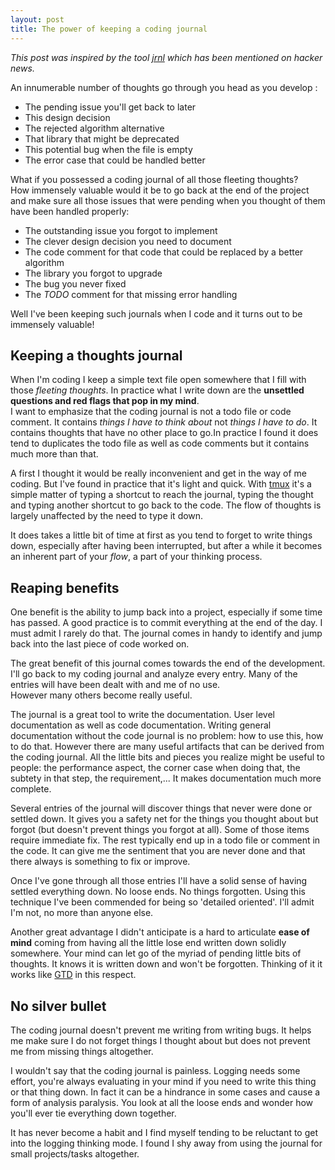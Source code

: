 ```yaml
---
layout: post
title: The power of keeping a coding journal
---
```


_This post was inspired by the tool [jrnl](http://maebert.github.io/jrnl/index.html) which has been mentioned on hacker news._

An innumerable number of thoughts go through you head as you develop :  

* The pending issue you'll get back to later
* This design decision
* The rejected algorithm alternative
* That library that might be deprecated
* This potential bug when the file is empty
* The error case that could be handled better


What if you possessed a coding journal of all those fleeting thoughts?  
How immensely valuable would it be to go back at the end of the project and make sure all those issues that were pending when you thought of them have been handled properly:

* The outstanding issue you forgot to implement
* The clever design decision you need to document
* The code comment for that code that could be replaced by a better algorithm
* The library you forgot to upgrade
* The bug you never fixed
* The _TODO_ comment for that missing error handling

Well I've been keeping such journals when I code and it turns out to be immensely valuable!

Keeping a thoughts journal
---

When I'm coding I keep a simple text file open somewhere that I fill with those _fleeting thoughts_. In practice what I write down are the __unsettled questions and red flags that pop in my mind__.  
I want to emphasize that the coding journal is not a todo file or code comment. It contains _things I have to think about_ not _things I have to do_. It contains thoughts that have no other place to go.In practice I found it does tend to duplicates the todo file as well as code comments but it contains much more than that.

A first I thought it would be really inconvenient and get in the way of me coding. But I've found in practice that it's light and quick. With [tmux](http://tmux.sourceforge.net/) it's a simple matter of typing a shortcut to reach the journal, typing the thought and typing another shortcut to go back to the code. The flow of thoughts is largely unaffected by the need to type it down.

It does takes a little bit of time at first as you tend to forget to write things down, especially after having been interrupted, but after a while it becomes an inherent part of your _flow_, a part of your thinking process. 

Reaping benefits
---

One benefit is the ability to jump back into a project, especially if some time has passed. A good practice is to commit everything at the end of the day. I must admit I rarely do that. The journal comes in handy to identify and jump back into the last piece of code worked on.


The great benefit of this journal comes towards the end of the development. I'll go back to my coding journal and analyze every entry. Many of the entries will have been dealt with and me of no use.  
However many others become really useful.

The journal is a great tool to write the documentation. User level documentation as well as code documentation. Writing general documentation without the code journal is no problem: how to use this, how to do that. However there are many useful artifacts that can be derived from the coding journal. All the little bits and pieces you realize might be useful to people: the performance aspect, the corner case when doing that, the subtety in that step, the requirement,... It makes documentation much more complete.

Several entries of the journal will discover things that never were done or settled down. It gives you a safety net for the things you thought about but forgot (but doesn't prevent things you forgot at all). Some of those items require immediate fix. The rest typically end up in a todo file or comment in the code. It can give me the sentiment that you are never done and that there always is something to fix or improve.  


Once I've gone through all those entries I'll have a solid sense of having  settled everything down. No loose ends. No things forgotten. 
Using this technique I've been commended for being so 'detailed oriented'. I'll admit I'm not, no more than anyone else.

Another great advantage I didn't anticipate is a hard to articulate __ease of mind__ coming from having all the little lose end written down solidly somewhere. Your mind can let go of the myriad of pending little bits of thoughts. It knows it is written down and won't be forgotten.  Thinking of it it works like [GTD](https://en.wikipedia.org/wiki/Getting_Things_Done) in this respect.


No silver bullet
---

The coding journal doesn't prevent me writing from writing bugs. It helps me make sure I do not forget things I thought about but does not prevent me from missing things altogether.

I wouldn't say that the coding journal is painless. Logging needs some effort, you're always evaluating in your mind if you need to write this thing or that thing down. In fact it can be a hindrance in some cases and cause a form of analysis paralysis. You look at all the loose ends and wonder how you'll ever tie everything down together.

 It has never become a habit and I find myself tending to be reluctant to get into the logging thinking mode. I found I shy away from using the journal for small projects/tasks altogether.